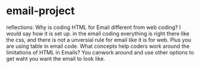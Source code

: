 # email-project
reflections: Why is coding HTML for Email different from web coding?  I would say how it is set up. in the email coding 
everything is right there like the css, and there is not a unversial rule for email like it is for web. Plus you are using table in email
code.
What concepts help coders work around the limitations of HTML in Emails?  You canwork around and use other options to get waht you want
the email to look like.
